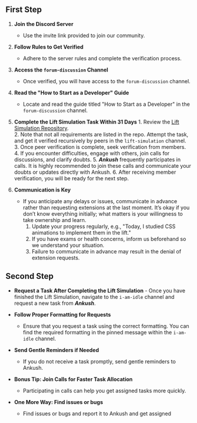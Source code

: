 ## First Step

1. **Join the Discord Server**
	- Use the invite link provided to join our community.

2. **Follow Rules to Get Verified**
	-  Adhere to the server rules and complete the verification process.

3. **Access the `forum-discussion` Channel**
	- Once verified, you will have access to the `forum-discussion` channel.

4. **Read the "How to Start as a Developer" Guide**
	- Locate and read the guide titled "How to Start as a Developer" in the `forum-discussion` channel.

5. **Complete the **Lift Simulation** Task Within 31 Days**
	   1. Review the [Lift Simulation Repository](https://github.com/Real-Dev-Squad/Lift-Simulation).\
	   2. Note that not all requirements are listed in the repo. Attempt the task, and get it verified recursively by peers in the `lift-simulation` channel.
	   3. Once peer verification is complete, seek verification from members.
	   4. If you encounter difficulties, engage with others, join calls for discussions, and clarify doubts.
	   5. ***Ankush*** frequently participates in calls. It is highly recommended to join these calls and communicate your doubts or updates directly with Ankush.
	   6. After receiving member verification, you will be ready for the next step.

6. **Communication is Key**
	- If you anticipate any delays or issues,  communicate in advance rather than requesting extensions at the last moment. It’s okay if you don’t know everything initially; what matters is your willingness to take ownership and learn.
	     1. Update your progress regularly, e.g., "Today, I studied CSS animations to implement them in the lift."
	     2. If you have exams or health concerns, inform us beforehand so we understand your situation.
	     3. Failure to communicate in advance may result in the denial of extension requests.

## Second Step

- **Request a Task After Completing the Lift Simulation**
	  - Once you have finished the Lift Simulation, navigate to the `i-am-idle` channel and request a new task from ***Ankush***.

- **Follow Proper Formatting for Requests**
	- Ensure that you request a task using the correct formatting. You can find the required formatting in the pinned message within the `i-am-idle` channel.

- **Send Gentle Reminders if Needed**
	- If you do not receive a task promptly, send gentle reminders to Ankush.

- **Bonus Tip: Join Calls for Faster Task Allocation**
	- Participating in calls can help you get assigned tasks more quickly.

- **One More Way: Find issues or bugs**
	- Find issues or bugs and report it to Ankush and get assigned
